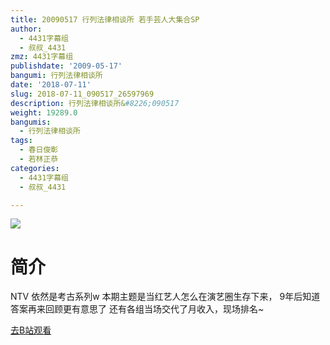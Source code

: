 ```yaml
---
title: 20090517 行列法律相谈所 若手芸人大集合SP
author:
  - 4431字幕组
  - 叔叔_4431
zmz: 4431字幕组
publishdate: '2009-05-17'
bangumi: 行列法律相谈所
date: '2018-07-11'
slug: 2018-07-11_090517_26597969
description: 行列法律相谈所&#8226;090517
weight: 19289.0
bangumis:
  - 行列法律相谈所
tags:
  - 春日俊彰
  - 若林正恭
categories:
  - 4431字幕组
  - 叔叔_4431

---
```

![](https://i.imgur.com/kPF18jR.jpg)
# 简介  
NTV
依然是考古系列w
本期主题是当红艺人怎么在演艺圈生存下来，
9年后知道答案再来回顾更有意思了
还有各组当场交代了月收入，现场排名~  

[去B站观看](https://www.bilibili.com/video/av26597969/)
 
